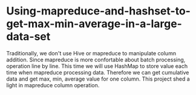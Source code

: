 # Using-mapreduce-and-hashset-to-get-max-min-average-in-a-large-data-set

Traditionally, we don't use Hive or mapreduce to manipulate column addition. Since mapreduce is more confortable about batch processing, operation line by line. This time we will use HashMap to store value each time when mapreduce processing data. Therefore we can get cumulative data and get max, min, average value for one column. This project shed a light in mapreduce column operation.
